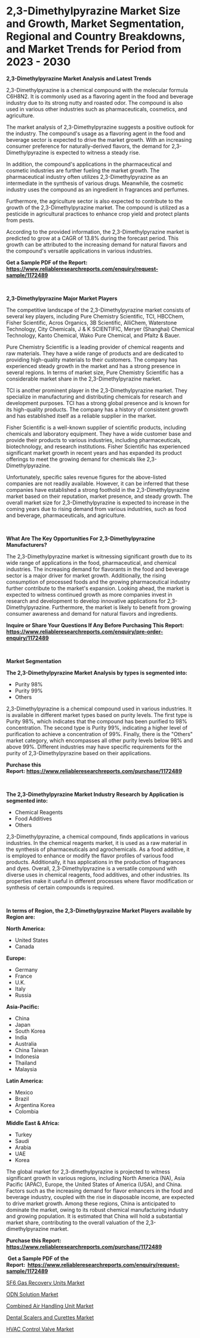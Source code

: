 <p><h1>2,3-Dimethylpyrazine Market Size and Growth, Market Segmentation, Regional and Country Breakdowns, and Market Trends for Period from 2023 -  2030</h1></p><p><strong>2,3-Dimethylpyrazine Market Analysis and Latest Trends</strong></p>
<p><p>2,3-Dimethylpyrazine is a chemical compound with the molecular formula C6H8N2. It is commonly used as a flavoring agent in the food and beverage industry due to its strong nutty and roasted odor. The compound is also used in various other industries such as pharmaceuticals, cosmetics, and agriculture.</p><p>The market analysis of 2,3-Dimethylpyrazine suggests a positive outlook for the industry. The compound's usage as a flavoring agent in the food and beverage sector is expected to drive the market growth. With an increasing consumer preference for naturally-derived flavors, the demand for 2,3-Dimethylpyrazine is expected to witness a steady rise.</p><p>In addition, the compound's applications in the pharmaceutical and cosmetic industries are further fueling the market growth. The pharmaceutical industry often utilizes 2,3-Dimethylpyrazine as an intermediate in the synthesis of various drugs. Meanwhile, the cosmetic industry uses the compound as an ingredient in fragrances and perfumes.</p><p>Furthermore, the agriculture sector is also expected to contribute to the growth of the 2,3-Dimethylpyrazine market. The compound is utilized as a pesticide in agricultural practices to enhance crop yield and protect plants from pests.</p><p>According to the provided information, the 2,3-Dimethylpyrazine market is predicted to grow at a CAGR of 13.8% during the forecast period. This growth can be attributed to the increasing demand for natural flavors and the compound's versatile applications in various industries.</p></p>
<p><strong>Get a Sample PDF of the Report:&nbsp; <a href="https://www.reliableresearchreports.com/enquiry/request-sample/1172489">https://www.reliableresearchreports.com/enquiry/request-sample/1172489</a></strong></p>
<p>&nbsp;</p>
<p><strong>2,3-Dimethylpyrazine Major Market Players</strong></p>
<p><p>The competitive landscape of the 2,3-Dimethylpyrazine market consists of several key players, including Pure Chemistry Scientific, TCI, HBCChem, Fisher Scientific, Acros Organics, 3B Scientific, AlliChem, Waterstone Technology, City Chemicals, J & K SCIENTIFIC, Meryer (Shanghai) Chemical Technology, Kanto Chemical, Wako Pure Chemical, and Pfaltz & Bauer.</p><p>Pure Chemistry Scientific is a leading provider of chemical reagents and raw materials. They have a wide range of products and are dedicated to providing high-quality materials to their customers. The company has experienced steady growth in the market and has a strong presence in several regions. In terms of market size, Pure Chemistry Scientific has a considerable market share in the 2,3-Dimethylpyrazine market.</p><p>TCI is another prominent player in the 2,3-Dimethylpyrazine market. They specialize in manufacturing and distributing chemicals for research and development purposes. TCI has a strong global presence and is known for its high-quality products. The company has a history of consistent growth and has established itself as a reliable supplier in the market.</p><p>Fisher Scientific is a well-known supplier of scientific products, including chemicals and laboratory equipment. They have a wide customer base and provide their products to various industries, including pharmaceuticals, biotechnology, and research institutions. Fisher Scientific has experienced significant market growth in recent years and has expanded its product offerings to meet the growing demand for chemicals like 2,3-Dimethylpyrazine.</p><p>Unfortunately, specific sales revenue figures for the above-listed companies are not readily available. However, it can be inferred that these companies have established a strong foothold in the 2,3-Dimethylpyrazine market based on their reputation, market presence, and steady growth. The overall market size for 2,3-Dimethylpyrazine is expected to increase in the coming years due to rising demand from various industries, such as food and beverage, pharmaceuticals, and agriculture.</p></p>
<p>&nbsp;</p>
<p><strong>What Are The Key Opportunities For 2,3-Dimethylpyrazine Manufacturers?</strong></p>
<p><p>The 2,3-Dimethylpyrazine market is witnessing significant growth due to its wide range of applications in the food, pharmaceutical, and chemical industries. The increasing demand for flavorants in the food and beverage sector is a major driver for market growth. Additionally, the rising consumption of processed foods and the growing pharmaceutical industry further contribute to the market's expansion. Looking ahead, the market is expected to witness continued growth as more companies invest in research and development to develop innovative applications for 2,3-Dimethylpyrazine. Furthermore, the market is likely to benefit from growing consumer awareness and demand for natural flavors and ingredients.</p></p>
<p><strong>Inquire or Share Your Questions If Any Before Purchasing This Report: <a href="https://www.reliableresearchreports.com/enquiry/pre-order-enquiry/1172489">https://www.reliableresearchreports.com/enquiry/pre-order-enquiry/1172489</a></strong></p>
<p>&nbsp;</p>
<p><strong>Market Segmentation</strong></p>
<p><strong>The 2,3-Dimethylpyrazine Market Analysis by types is segmented into:</strong></p>
<p><ul><li>Purity 98%</li><li>Purity 99%</li><li>Others</li></ul></p>
<p><p>2,3-Dimethylpyrazine is a chemical compound used in various industries. It is available in different market types based on purity levels. The first type is Purity 98%, which indicates that the compound has been purified to 98% concentration. The second type is Purity 99%, indicating a higher level of purification to achieve a concentration of 99%. Finally, there is the "Others" market category, which encompasses all other purity levels below 98% and above 99%. Different industries may have specific requirements for the purity of 2,3-Dimethylpyrazine based on their applications.</p></p>
<p><strong>Purchase this Report:&nbsp;<a href="https://www.reliableresearchreports.com/purchase/1172489">https://www.reliableresearchreports.com/purchase/1172489</a></strong></p>
<p>&nbsp;</p>
<p><strong>The 2,3-Dimethylpyrazine Market Industry Research by Application is segmented into:</strong></p>
<p><ul><li>Chemical Reagents</li><li>Food Additives</li><li>Others</li></ul></p>
<p><p>2,3-Dimethylpyrazine, a chemical compound, finds applications in various industries. In the chemical reagents market, it is used as a raw material in the synthesis of pharmaceuticals and agrochemicals. As a food additive, it is employed to enhance or modify the flavor profiles of various food products. Additionally, it has applications in the production of fragrances and dyes. Overall, 2,3-Dimethylpyrazine is a versatile compound with diverse uses in chemical reagents, food additives, and other industries. Its properties make it useful in different processes where flavor modification or synthesis of certain compounds is required.</p></p>
<p>&nbsp;</p>
<p><strong>In terms of Region, the 2,3-Dimethylpyrazine Market Players available by Region are:</strong></p>
<p>
    <p> <strong> North America: </strong>
        <ul>
            <li>United States</li>
            <li>Canada</li>
        </ul>
        </p> 
    <p> <strong> Europe: </strong>
        <ul>
            <li>Germany</li>
            <li>France</li>
            <li>U.K.</li>
            <li>Italy</li>
            <li>Russia</li>
        </ul>
        </p> 
    <p> <strong> Asia-Pacific: </strong>
        <ul>
            <li>China</li>
            <li>Japan</li>
            <li>South Korea</li>
            <li>India</li>
            <li>Australia</li>
            <li>China Taiwan</li>
            <li>Indonesia</li>
            <li>Thailand</li>
            <li>Malaysia</li>
        </ul>
        </p> 
    <p> <strong> Latin America: </strong>
        <ul>
            <li>Mexico</li>
            <li>Brazil</li>
            <li>Argentina Korea</li>
            <li>Colombia</li>
        </ul>
        </p> 
    <p> <strong> Middle East & Africa: </strong>
        <ul>
            <li>Turkey</li>
            <li>Saudi</li>
            <li>Arabia</li>
            <li>UAE</li>
            <li>Korea</li>
        </ul>
    </p>
    </p>
<p><p>The global market for 2,3-dimethylpyrazine is projected to witness significant growth in various regions, including North America (NA), Asia Pacific (APAC), Europe, the United States of America (USA), and China. Factors such as the increasing demand for flavor enhancers in the food and beverage industry, coupled with the rise in disposable income, are expected to drive market growth. Among these regions, China is anticipated to dominate the market, owing to its robust chemical manufacturing industry and growing population. It is estimated that China will hold a substantial market share, contributing to the overall valuation of the 2,3-dimethylpyrazine market.</p></p>
<p><strong>Purchase this Report: <a href="https://www.reliableresearchreports.com/purchase/1172489">https://www.reliableresearchreports.com/purchase/1172489</a></strong></p>
<p>&nbsp;<strong>Get a Sample PDF of the Report:&nbsp;&nbsp;<a href="https://www.reliableresearchreports.com/enquiry/request-sample/1172489">https://www.reliableresearchreports.com/enquiry/request-sample/1172489</a></strong></p>
<p><strong></strong></p>
<p><p><a href="https://github.com/amonskiyk/Market-Research-Report-List-1/blob/main/sf6-gas-recovery-units-market.md">SF6 Gas Recovery Units Market</a></p><p><a href="https://www.linkedin.com/pulse/odn-solution-market-size-share-global-analysis/">ODN Solution Market</a></p><p><a href="https://www.linkedin.com/pulse/combined-air-handling-unit-market-size-share-amp-trends-analysis/">Combined Air Handling Unit Market</a></p><p><a href="https://medium.com/@draft.web.back/dental-scalers-and-curettes-market-size-cagr-trends-2024-2030-3f7ae70e3649">Dental Scalers and Curettes Market</a></p><p><a href="https://medium.com/@emmyrolfson8689/hvac-control-valve-market-size-growth-forecast-2023-2030-ba997d08e3fd">HVAC Control Valve Market</a></p></p>